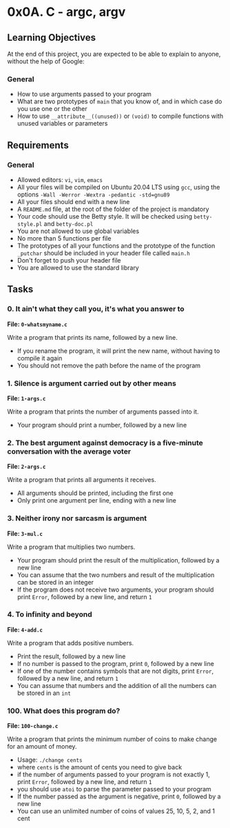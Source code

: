 # 0x0A. C - argc, argv

## Learning Objectives

At the end of this project, you are expected to be able to explain to anyone, without the help of Google:

### General
- How to use arguments passed to your program
- What are two prototypes of `main` that you know of, and in which case do you use one or the other
- How to use `__attribute__((unused))` or `(void)` to compile functions with unused variables or parameters

## Requirements

### General
- Allowed editors: `vi`, `vim`, `emacs`
- All your files will be compiled on Ubuntu 20.04 LTS using `gcc`, using the options `-Wall -Werror -Wextra -pedantic -std=gnu89`
- All your files should end with a new line
- A `README.md` file, at the root of the folder of the project is mandatory
- Your code should use the Betty style. It will be checked using `betty-style.pl` and `betty-doc.pl`
- You are not allowed to use global variables
- No more than 5 functions per file
- The prototypes of all your functions and the prototype of the function `_putchar` should be included in your header file called `main.h`
- Don't forget to push your header file
- You are allowed to use the standard library

## Tasks

### 0. It ain't what they call you, it's what you answer to
**File: `0-whatsmyname.c`**

Write a program that prints its name, followed by a new line.
- If you rename the program, it will print the new name, without having to compile it again
- You should not remove the path before the name of the program

### 1. Silence is argument carried out by other means
**File: `1-args.c`**

Write a program that prints the number of arguments passed into it.
- Your program should print a number, followed by a new line

### 2. The best argument against democracy is a five-minute conversation with the average voter
**File: `2-args.c`**

Write a program that prints all arguments it receives.
- All arguments should be printed, including the first one
- Only print one argument per line, ending with a new line

### 3. Neither irony nor sarcasm is argument
**File: `3-mul.c`**

Write a program that multiplies two numbers.
- Your program should print the result of the multiplication, followed by a new line
- You can assume that the two numbers and result of the multiplication can be stored in an integer
- If the program does not receive two arguments, your program should print `Error`, followed by a new line, and return `1`

### 4. To infinity and beyond
**File: `4-add.c`**

Write a program that adds positive numbers.
- Print the result, followed by a new line
- If no number is passed to the program, print `0`, followed by a new line
- If one of the number contains symbols that are not digits, print `Error`, followed by a new line, and return `1`
- You can assume that numbers and the addition of all the numbers can be stored in an `int`

### 100. What does this program do?
**File: `100-change.c`**

Write a program that prints the minimum number of coins to make change for an amount of money.
- Usage: `./change cents`
- where `cents` is the amount of cents you need to give back
- if the number of arguments passed to your program is not exactly 1, print `Error`, followed by a new line, and return `1`
- you should use `atoi` to parse the parameter passed to your program
- If the number passed as the argument is negative, print `0`, followed by a new line
- You can use an unlimited number of coins of values 25, 10, 5, 2, and 1 cent
